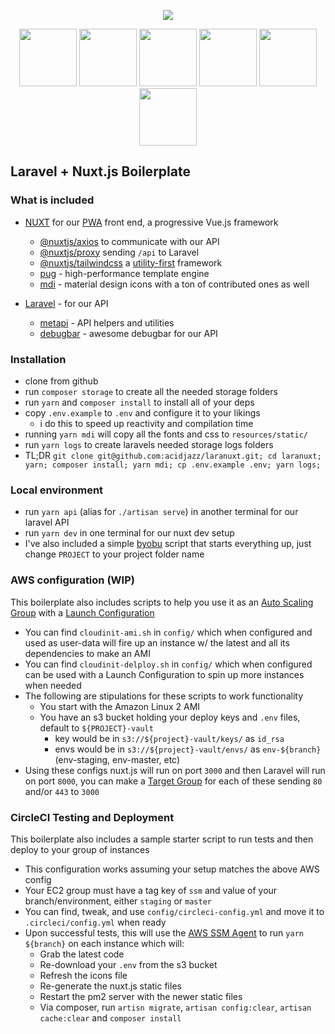 <p align="center">
  <img src="https://raw.githubusercontent.com/acidjazz/laranuxt/master/static/laranuxt.png" />
</p>

<p align="center">
  <a href="https://vuejs.org"><img src="https://vuejs.org/images/logo.png" width="92" height="92" /></a>
  <a href="https://tailwindcss.com"><img src="https://pbs.twimg.com/profile_images/895274026783866881/E1G1nNb0_400x400.jpg" width="92" height="92" /></a>
  <a href="https://stylus-lang.com"><img src="https://avatars0.githubusercontent.com/u/10009463?s=400&v=4" width="92" height="92" /></a>
  <a href="https://github.com/acidjazz/metapi"><img src="https://github.com/acidjazz/metapi/raw/master/logo.png" width="92" height="92" /></a>
  <a href="https://materialdesignicons.com"><img src="https://lh3.googleusercontent.com/kellzw4-4Q258D_HdHvcclbu2HEheO1TxauO4lmI5T6tCDnk8pvUfh0W0WpvKiB54g=s96-rw" width="92" height="92" /></a>
  <a href="https://pugjs.org/"><img src="https://camo.githubusercontent.com/a43de8ca816e78b1c2666f7696f449b2eeddbeca/68747470733a2f2f63646e2e7261776769742e636f6d2f7075676a732f7075672d6c6f676f2f656563343336636565386664396431373236643738333963626539396431663639343639326330632f5356472f7075672d66696e616c2d6c6f676f2d5f2d636f6c6f75722d3132382e737667" width="92" height="92" /></a>
</p>

## Laravel + Nuxt.js Boilerplate

### What is included

* [NUXT](https://nuxtjs.org) for our [PWA](https://en.wikipedia.org/wiki/Progressive_web_application) front end, a progressive Vue.js framework
  * [@nuxtjs/axios](https://github.com/nuxt-community/axios-module) to communicate with our API
  * [@nuxtjs/proxy](https://github.com/nuxt-community/proxy-module) sending `/api` to Laravel
  * [@nuxtjs/tailwindcss](https://github.com/nuxt-community/nuxt-tailwindcss) a [utility-first](https://tailwindcss.com) framework
  * [pug](https://pugjs.org) -  high-performance template engine
  * [mdi](https://materialdesignicons.com) - material design icons with a ton of contributed ones as well

* [Laravel](https://laravel.com) - for our API
  * [metapi](https://github.com/acidjazz/metapi) - API helpers and utilities
  * [debugbar](https://github.com/barryvdh/laravel-debugbar) - awesome debugbar for our API

### Installation

* clone from github
* run `composer storage` to create all the needed storage folders
* run `yarn` and `composer install` to install all of your deps
* copy `.env.example` to `.env` and configure it to your likings
  * i do this to speed up reactivity and compilation time
* running `yarn mdi` will copy all the fonts and css to `resources/static/`
* run `yarn logs` to create laravels needed storage logs folders
* TL;DR `git clone git@github.com:acidjazz/laranuxt.git; cd laranuxt; yarn; composer install; yarn mdi; cp .env.example .env; yarn logs;`

### Local environment
* run `yarn api` (alias for `./artisan serve`) in another terminal for our laravel API
* run `yarn dev` in one terminal for our nuxt dev setup
* I've also included a simple [byobu](http://byobu.co/) script that starts everything up, just change `PROJECT` to your project folder name 

### AWS configuration (WIP)
This boilerplate also includes scripts to help you use it as an [Auto Scaling Group](https://docs.aws.amazon.com/autoscaling/ec2/userguide/AutoScalingGroup.html) with a [Launch Configuration](https://docs.aws.amazon.com/autoscaling/ec2/userguide/LaunchConfiguration.html)
* You can find `cloudinit-ami.sh` in `config/` which when configured and used as user-data will fire up an instance w/ the latest and all its dependencies to make an AMI
* You can find `cloudinit-delploy.sh` in `config/` which when configured can be used with a Launch Configuration to spin up more instances when needed
* The following are stipulations for these scripts to work functionality
  * You start with the Amazon Linux 2 AMI
  * You have an s3 bucket holding your deploy keys and `.env` files, default to `${PROJECT}-vault`
    * key would be in `s3://${project}-vault/keys/` as `id_rsa`
    * envs would be in `s3://${project}-vault/envs/` as `env-${branch}` (env-staging, env-master, etc)
* Using these configs nuxt.js will run on port `3000` and then Laravel will run on port `8000`, you can make a [Target Group](https://docs.aws.amazon.com/elasticloadbalancing/latest/application/load-balancer-target-groups.html) for each of these sending `80` and/or `443` to `3000`

### CircleCI Testing and Deployment 
This boilerplate also includes a sample starter script to run tests and then deploy to your group of instances
* This configuration works assuming your setup matches the above AWS config
* Your EC2 group must have a tag key of `ssm` and value of your branch/environment, either `staging` or `master`
* You can find, tweak, and use `config/circleci-config.yml` and move it to `.circleci/config.yml` when ready
* Upon successful tests, this will use the [AWS SSM Agent](https://docs.aws.amazon.com/systems-manager/latest/userguide/ssm-agent.html) to run `yarn ${branch}` on each instance which will:
  * Grab the latest code
  * Re-download your `.env` from the s3 bucket
  * Refresh the icons file
  * Re-generate the nuxt.js static files
  * Restart the pm2 server with the newer static files
  * Via composer, run `artisn migrate`, `artisan config:clear`, `artisan cache:clear` and `composer install`
